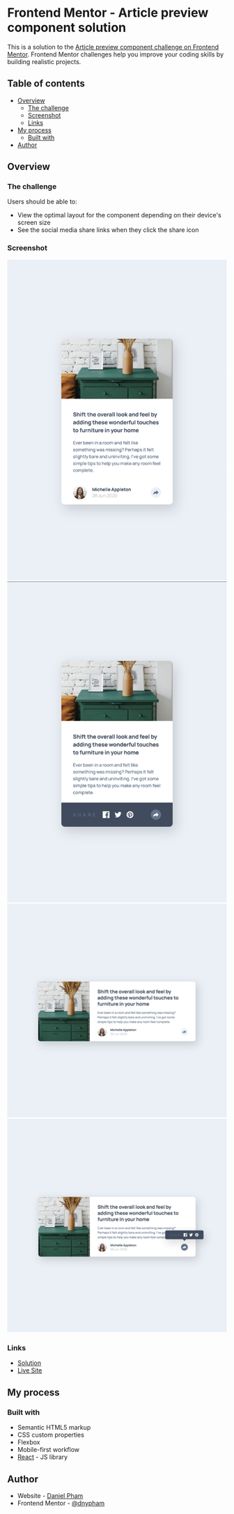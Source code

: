 # Frontend Mentor - Article preview component solution

This is a solution to the [Article preview component challenge on Frontend Mentor](https://www.frontendmentor.io/challenges/article-preview-component-dYBN_pYFT). Frontend Mentor challenges help you improve your coding skills by building realistic projects.

## Table of contents

- [Overview](#overview)
  - [The challenge](#the-challenge)
  - [Screenshot](#screenshot)
  - [Links](#links)
- [My process](#my-process)
  - [Built with](#built-with)
- [Author](#author)

## Overview

### The challenge

Users should be able to:

- View the optimal layout for the component depending on their device's screen size
- See the social media share links when they click the share icon

### Screenshot

![](./screenshots/frontend-mentor-article-preview-component-mobile-view.png)
![](./screenshots/frontend-mentor-article-preview-component-mobile-view-active.png)
![](./screenshots/frontend-mentor-article-preview-desktop-view.png)
![](./screenshots/frontend-mentor-article-preview-desktop-view-active.png)

### Links

- [Solution](https://your-solution-url.com)
- [Live Site](https://frontend-mentor-article-preview.netlify.app/)

## My process

### Built with

- Semantic HTML5 markup
- CSS custom properties
- Flexbox
- Mobile-first workflow
- [React](https://reactjs.org/) - JS library
## Author

- Website - [Daniel Pham](https://daniel-pham.netlify.app/)
- Frontend Mentor - [@dnypham](https://www.frontendmentor.io/profile/dnypham)

